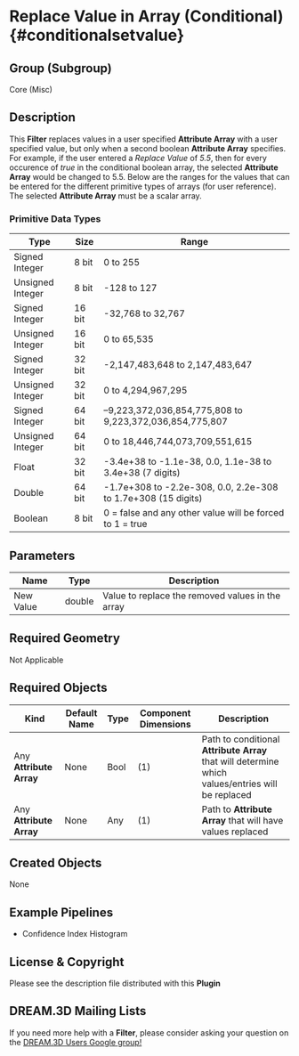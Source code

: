 Replace Value in Array (Conditional) {#conditionalsetvalue}
=============

## Group (Subgroup) ##

Core (Misc)

## Description ##

This **Filter** replaces values in a user specified **Attribute Array** with a user specified value, but only when a second boolean **Attribute Array** specifies. For example, if the user entered a *Replace Value* of *5.5*, then for every occurence of *true* in the conditional boolean array, the selected **Attribute Array** would be changed to 5.5. Below are the ranges for the values that can be entered for the different primitive types of arrays (for user reference). The selected **Attribute Array** must be a scalar array.
    
### Primitive Data Types ##

| Type             | Size |        Range       |
|------------------|------|--------------------|
| Signed Integer | 8 bit |0 to 255|
| Unsigned Integer | 8 bit |-128 to 127|
| Signed Integer | 16 bit |-32,768 to 32,767|
| Unsigned Integer | 16 bit |0 to 65,535|
| Signed Integer | 32 bit |-2,147,483,648 to 2,147,483,647|
| Unsigned Integer | 32 bit |0 to 4,294,967,295|
| Signed Integer | 64 bit |–9,223,372,036,854,775,808 to 9,223,372,036,854,775,807|
| Unsigned Integer | 64 bit |0 to 18,446,744,073,709,551,615|
| Float | 32 bit | -3.4e+38 to -1.1e-38, 0.0, 1.1e-38 to 3.4e+38 (7 digits)|
| Double | 64 bit | -1.7e+308 to -2.2e-308, 0.0, 2.2e-308 to 1.7e+308 (15 digits)|
| Boolean | 8 bit |0 = false and any other value will be forced to 1 = true|

## Parameters ##

| Name             | Type | Description |
|------------------|------|-------------|
| New Value | double | Value to replace the removed values in the array |

## Required Geometry ##

Not Applicable

## Required Objects ##

| Kind | Default Name | Type | Component Dimensions | Description |
|------|--------------|-------------|---------|----------------|
| Any **Attribute Array** | None | Bool | (1) | Path to conditional **Attribute Array** that will determine which values/entries will be replaced |
| Any **Attribute Array** | None | Any | (1) | Path to **Attribute Array** that will have values replaced |

## Created Objects ##

None

## Example Pipelines ##

+ Confidence Index Histogram

## License & Copyright ##

Please see the description file distributed with this **Plugin**

## DREAM.3D Mailing Lists ##

If you need more help with a **Filter**, please consider asking your question on the [DREAM.3D Users Google group!](https://groups.google.com/forum/?hl=en#!forum/dream3d-users)

